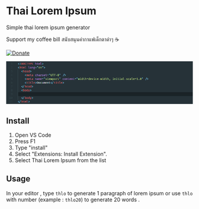 # Thai Lorem Ipsum

Simple thai lorem ipsum generator

Support my coffee bill สนับสนุนค่ากาแฟเด็กตาดำๆ ☕

[![Donate](https://img.shields.io/badge/Donate-PayPal-blue)](https://www.paypal.me/reawpai)

<img src="https://raw.githubusercontent.com/Phaicom/thai-lorem-ipsum/main/images/demo.gif" alt="demo thai lorem ipsum">

## Install

1. Open VS Code
2. Press F1
3. Type "install"
4. Select "Extensions: Install Extension".
5. Select Thai Lorem Ipsum from the list

## Usage

In your editor , type `thlo` to generate 1 paragraph of lorem ipsum or use `thlo` with number (example : `thlo20`) to generate 20 words .
